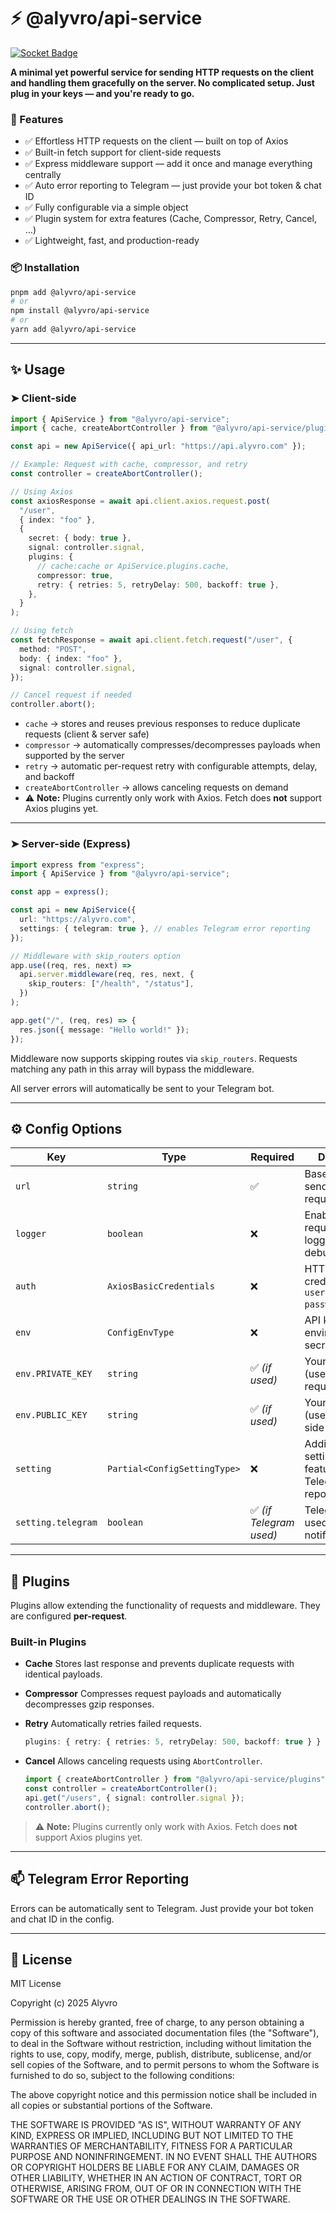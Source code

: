 # ⚡ @alyvro/api-service

[![Socket Badge](https://badge.socket.dev/npm/package/@alyvro/api-service/1.0.20)](https://badge.socket.dev/npm/package/@alyvro/api-service/overview)

**A minimal yet powerful service for sending HTTP requests on the client and handling them gracefully on the server. No complicated setup. Just plug in your keys — and you're ready to go.**

### 🚀 Features

- ✅ Effortless HTTP requests on the client — built on top of Axios
- ✅ Built-in fetch support for client-side requests
- ✅ Express middleware support — add it once and manage everything centrally
- ✅ Auto error reporting to Telegram — just provide your bot token & chat ID
- ✅ Fully configurable via a simple object
- ✅ Plugin system for extra features (Cache, Compressor, Retry, Cancel, …)
- ✅ Lightweight, fast, and production-ready

### 📦 Installation

```bash
pnpm add @alyvro/api-service
# or
npm install @alyvro/api-service
# or
yarn add @alyvro/api-service
```

---

## ✨ Usage

### ➤ Client-side

```ts
import { ApiService } from "@alyvro/api-service";
import { cache, createAbortController } from "@alyvro/api-service/plugins";

const api = new ApiService({ api_url: "https://api.alyvro.com" });

// Example: Request with cache, compressor, and retry
const controller = createAbortController();

// Using Axios
const axiosResponse = await api.client.axios.request.post(
  "/user",
  { index: "foo" },
  {
    secret: { body: true },
    signal: controller.signal,
    plugins: {
      // cache:cache or ApiService.plugins.cache,
      compressor: true,
      retry: { retries: 5, retryDelay: 500, backoff: true },
    },
  }
);

// Using fetch
const fetchResponse = await api.client.fetch.request("/user", {
  method: "POST",
  body: { index: "foo" },
  signal: controller.signal,
});

// Cancel request if needed
controller.abort();
```

- `cache` → stores and reuses previous responses to reduce duplicate requests (client & server safe)
- `compressor` → automatically compresses/decompresses payloads when supported by the server
- `retry` → automatic per-request retry with configurable attempts, delay, and backoff
- `createAbortController` → allows canceling requests on demand
- ⚠️ **Note:** Plugins currently only work with Axios. Fetch does **not** support Axios plugins yet.

---

### ➤ Server-side (Express)

```ts
import express from "express";
import { ApiService } from "@alyvro/api-service";

const app = express();

const api = new ApiService({
  url: "https://alyvro.com",
  settings: { telegram: true }, // enables Telegram error reporting
});

// Middleware with skip_routers option
app.use((req, res, next) =>
  api.server.middleware(req, res, next, {
    skip_routers: ["/health", "/status"],
  })
);

app.get("/", (req, res) => {
  res.json({ message: "Hello world!" });
});
```

Middleware now supports skipping routes via `skip_routers`. Requests matching any path in this array will bypass the middleware.

All server errors will automatically be sent to your Telegram bot.

---

## ⚙️ Config Options

| Key                | Type                         | Required                | Description                                                    |
| ------------------ | ---------------------------- | ----------------------- | -------------------------------------------------------------- |
| `url`              | `string`                     | ✅                      | Base URL for sending HTTP requests                             |
| `logger`           | `boolean`                    | ❌                      | Enable request/response logging (for debugging)                |
| `auth`             | `AxiosBasicCredentials`      | ❌                      | HTTP Basic Auth credentials (`{ username, password }`)         |
| `env`              | `ConfigEnvType`              | ❌                      | API keys and environment secrets                               |
| `env.PRIVATE_KEY`  | `string`                     | ✅ _(if used)_          | Your private key (used in secure requests)                     |
| `env.PUBLIC_KEY`   | `string`                     | ✅ _(if used)_          | Your public key (used in client-side logic)                    |
| `setting`          | `Partial<ConfigSettingType>` | ❌                      | Additional settings for features like Telegram error reporting |
| `setting.telegram` | `boolean`                    | ✅ _(if Telegram used)_ | Telegram Bot used for error notifications                      |

---

## 🧩 Plugins

Plugins allow extending the functionality of requests and middleware. They are configured **per-request**.

### Built-in Plugins

- **Cache**
  Stores last response and prevents duplicate requests with identical payloads.

- **Compressor**
  Compresses request payloads and automatically decompresses gzip responses.

- **Retry**
  Automatically retries failed requests.

  ```ts
  plugins: { retry: { retries: 5, retryDelay: 500, backoff: true } }
  ```

- **Cancel**
  Allows canceling requests using `AbortController`.

  ```ts
  import { createAbortController } from "@alyvro/api-service/plugins";
  const controller = createAbortController();
  api.get("/users", { signal: controller.signal });
  controller.abort();
  ```

> ⚠️ **Note:** Plugins currently only work with Axios. Fetch does **not** support Axios plugins yet.

---

## 📫 Telegram Error Reporting

Errors can be automatically sent to Telegram. Just provide your bot token and chat ID in the config.

---

## 📘 License

MIT License

Copyright (c) 2025 Alyvro

Permission is hereby granted, free of charge, to any person obtaining a copy
of this software and associated documentation files (the "Software"), to deal
in the Software without restriction, including without limitation the rights
to use, copy, modify, merge, publish, distribute, sublicense, and/or sell
copies of the Software, and to permit persons to whom the Software is
furnished to do so, subject to the following conditions:

The above copyright notice and this permission notice shall be included in all
copies or substantial portions of the Software.

THE SOFTWARE IS PROVIDED "AS IS", WITHOUT WARRANTY OF ANY KIND, EXPRESS OR
IMPLIED, INCLUDING BUT NOT LIMITED TO THE WARRANTIES OF MERCHANTABILITY,
FITNESS FOR A PARTICULAR PURPOSE AND NONINFRINGEMENT. IN NO EVENT SHALL THE
AUTHORS OR COPYRIGHT HOLDERS BE LIABLE FOR ANY CLAIM, DAMAGES OR OTHER
LIABILITY, WHETHER IN AN ACTION OF CONTRACT, TORT OR OTHERWISE, ARISING FROM,
OUT OF OR IN CONNECTION WITH THE SOFTWARE OR THE USE OR OTHER DEALINGS IN THE
SOFTWARE.
